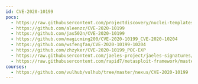 ```yaml
---
id: CVE-2020-10199
pocs:
  - https://raw.githubusercontent.com/projectdiscovery/nuclei-templates/master/cves/CVE-2020-10199.yaml
  - https://github.com/aleenzz/CVE-2020-10199
  - https://github.com/jas502n/CVE-2020-10199
  - https://github.com/magicming200/CVE-2020-10199_CVE-2020-10204
  - https://github.com/wsfengfan/CVE-2020-10199-10204
  - https://github.com/zhzyker/CVE-2020-10199_POC-EXP
  - https://raw.githubusercontent.com/jaeles-project/jaeles-signatures/master/cves/nexus-repository-manager-rce-cve-2020-10199.yaml
  - https://raw.githubusercontent.com/rapid7/metasploit-framework/master/modules/exploits/linux/http/nexus_repo_manager_el_injection.rb
courses:
  - https://github.com/vulhub/vulhub/tree/master/nexus/CVE-2020-10199
---
```

